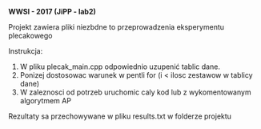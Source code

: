 
**WWSI - 2017 (JiPP - lab2)**

Projekt zawiera pliki niezbdne to przeprowadzenia eksperymentu plecakowego

Instrukcja:

1. W pliku plecak_main.cpp odpowiednio uzupenić tablic dane.
2. Ponizej dostosowac warunek w pentli for (i < ilosc zestawow w tablicy dane)
3. W zaleznosci od potrzeb uruchomic caly kod lub z wykomentowanym algorytmem AP

Rezultaty sa przechowywane w pliku results.txt w folderze projektu

